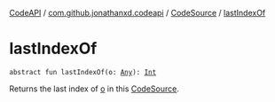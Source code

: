 [CodeAPI](../../index.md) / [com.github.jonathanxd.codeapi](../index.md) / [CodeSource](index.md) / [lastIndexOf](.)

# lastIndexOf

`abstract fun lastIndexOf(o: `[`Any`](https://kotlinlang.org/api/latest/jvm/stdlib/kotlin/-any/index.html)`): `[`Int`](https://kotlinlang.org/api/latest/jvm/stdlib/kotlin/-int/index.html)

Returns the last index of [o](last-index-of.md#com.github.jonathanxd.codeapi.CodeSource$lastIndexOf(kotlin.Any)/o) in this [CodeSource](index.md).

